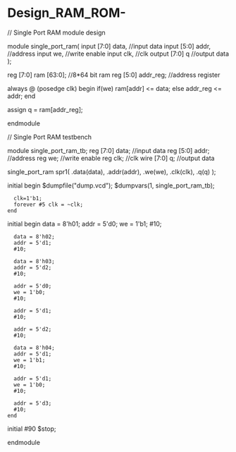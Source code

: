 # Design_RAM_ROM-
// Single Port RAM module design

module single_port_ram(
  input [7:0] data, //input data
  input [5:0] addr, //address
  input we, //write enable
  input clk, //clk
  output [7:0] q //output data
);
  
  reg [7:0] ram [63:0]; //8*64 bit ram
  reg [5:0] addr_reg; //address register
 
  always @ (posedge clk)
    begin
      if(we)
        ram[addr] <= data;
      else
        addr_reg <= addr; 
    end
 
  assign q = ram[addr_reg];
  
endmodule





// Single Port RAM testbench

module single_port_ram_tb;
  reg [7:0] data; //input data
  reg [5:0] addr; //address
  reg we; //write enable
  reg clk; //clk
  wire [7:0] q; //output data 	
  
  single_port_ram spr1(
    .data(data),
    .addr(addr),
    .we(we),
    .clk(clk),
    .q(q)
  );
  
  initial
    begin
      $dumpfile("dump.vcd");
      $dumpvars(1, single_port_ram_tb);       
      
      clk=1'b1;
      forever #5 clk = ~clk;
    end
  
  initial
    begin
      data = 8'h01;
      addr = 5'd0;
      we = 1'b1;
      #10;
           
	  data = 8'h02;
      addr = 5'd1;     
      #10;
      
      data = 8'h03;
      addr = 5'd2;     
      #10;
      
      addr = 5'd0;
      we = 1'b0;
      #10;
      
      addr = 5'd1;
      #10;
      
      addr = 5'd2;
      #10;
      
      data = 8'h04;
      addr = 5'd1;
      we = 1'b1;
      #10;
      
      addr = 5'd1;
      we = 1'b0;
      #10;
      
      addr = 5'd3;
      #10;
    end
  
  initial
    #90 $stop;
  
endmodule
